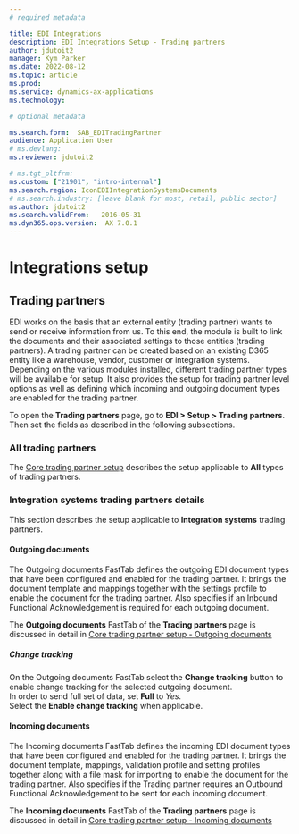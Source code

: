 ```yaml
---
# required metadata

title: EDI Integrations
description: EDI Integrations Setup - Trading partners
author: jdutoit2
manager: Kym Parker
ms.date: 2022-08-12
ms.topic: article
ms.prod: 
ms.service: dynamics-ax-applications
ms.technology: 

# optional metadata

ms.search.form:  SAB_EDITradingPartner
audience: Application User
# ms.devlang: 
ms.reviewer: jdutoit2

# ms.tgt_pltfrm: 
ms.custom: ["21901", "intro-internal"]
ms.search.region: IconEDIIntegrationSystemsDocuments
# ms.search.industry: [leave blank for most, retail, public sector]
ms.author: jdutoit2
ms.search.validFrom:   2016-05-31
ms.dyn365.ops.version:  AX 7.0.1
---
```


# Integrations setup
## Trading partners

EDI works on the basis that an external entity (trading partner) wants to send or receive information from us. To this end, the module is built to link the documents and their associated settings to those entities (trading partners).
A trading partner can be created based on an existing D365 entity like a warehouse, vendor, customer or integration systems. Depending on the various modules installed, different trading partner types will be available for setup.
It also provides the setup for trading partner level options as well as defining which incoming and outgoing document types are enabled for the trading partner.

To open the **Trading partners** page, go to **EDI > Setup > Trading partners**. Then set the fields as described in the following subsections.

### All trading partners
The [Core trading partner setup](../../CORE/Setup/Trading-partners.md) describes the setup applicable to **All** types of trading partners.

### Integration systems trading partners details
This section describes the setup applicable to **Integration systems** trading partners.

#### Outgoing documents
The Outgoing documents FastTab defines the outgoing EDI document types that have been configured and enabled for the trading partner. It brings the document template and mappings together with the settings profile to enable the document for the trading partner.
Also specifies if an Inbound Functional Acknowledgement is required for each outgoing document.

The **Outgoing documents** FastTab of the **Trading partners** page is discussed in detail in [Core trading partner setup - Outgoing documents](../../CORE/Setup/Trading-partners.md#outgoing-documents)

##### Change tracking
On the Outgoing documents FastTab select the **Change tracking** button to enable change tracking for the selected outgoing document. <br>
In order to send full set of data, set **Full** to _Yes_. <br>
Select the **Enable change tracking** when applicable.

#### Incoming documents
The Incoming documents FastTab defines the incoming EDI document types that have been configured and enabled for the trading partner. It brings the document template, mappings, validation profile and setting profiles together along with a file mask for importing to enable the document for the trading partner.
Also specifies if the Trading partner requires an Outbound Functional Acknowledgement to be sent for each incoming document.

The **Incoming documents** FastTab of the **Trading partners** page is discussed in detail in [Core trading partner setup - Incoming documents](../../CORE/Setup/Trading-partners.md#incoming-documents)


